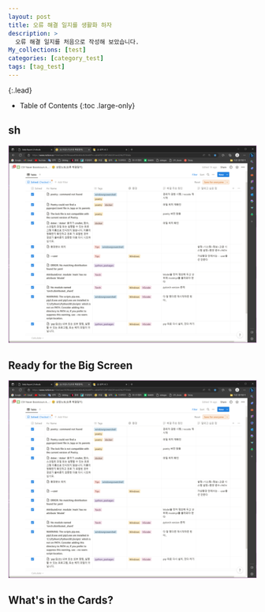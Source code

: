 ```yaml
---
layout: post
title: 오류 해결 일지를 생활화 하자
description: >
  오류 해결 일지를 처음으로 작성해 보았습니다.
My_collections: [test]
categories: [category_test]
tags: [tag_test]
---
```


{:.lead}



- Table of Contents
{:toc .large-only}

## sh

![800x400](\assets\img\blog\오류해결일지.png "Large example image")
 
## Ready for the Big Screen

![800x400](\assets\img\blog\오류해결일지.png "Large example image")
 
## What's in the Cards?